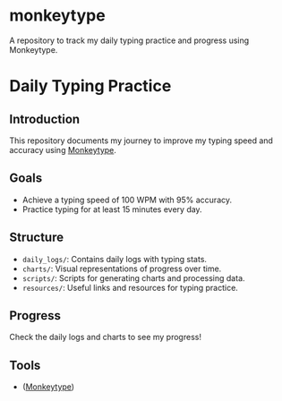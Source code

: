 # monkeytype
A repository to track my daily typing practice and progress using Monkeytype.

# Daily Typing Practice

## Introduction

This repository documents my journey to improve my typing speed and accuracy using [Monkeytype](https://monkeytype.com).

## Goals

- Achieve a typing speed of 100 WPM with 95% accuracy.
- Practice typing for at least 15 minutes every day.

## Structure

- `daily_logs/`: Contains daily logs with typing stats.
- `charts/`: Visual representations of progress over time.
- `scripts/`: Scripts for generating charts and processing data.
- `resources/`: Useful links and resources for typing practice.

## Progress

Check the daily logs and charts to see my progress!

## Tools

- ([Monkeytype](https://monkeytype.com/profile/shravangajula))
